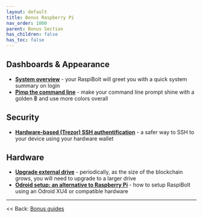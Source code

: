 ```yaml
---
layout: default
title: Bonus Raspberry Pi
nav_order: 1000
parent: Bonus Section
has_children: false
has_toc: false
---
```


## Dashboards & Appearance
* **[System overview](system-overview.md)** - your RaspiBolt will greet you with a quick system summary on login
* **[Pimp the command line](command-line.md)** - make your command line prompt shine with a golden ฿ and use more colors overall

## Security
* **[Hardware-based (Trezor) SSH authentification](trezor-agent.md)** - a safer way to SSH to your device using your hardware wallet
    
## Hardware
* **[Upgrade external drive](upgrade-external-drive.md)** - periodically, as the size of the blockchain grows, you will need to upgrade to a larger drive
* **[Odroid setup: an alternative to Raspberry Pi](odroid-setup.md)** - how to setup RaspiBolt using an Odroid XU4 or compatible hardware

---

<< Back: [Bonus guides](../../bonus-section.md)
